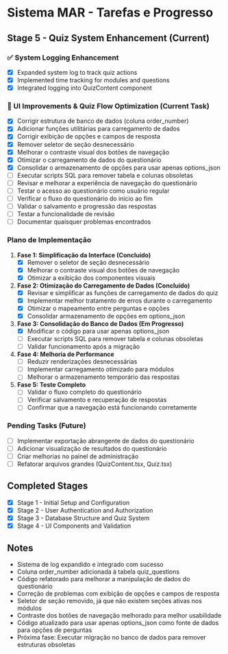
# Sistema MAR - Tarefas e Progresso

## Stage 5 - Quiz System Enhancement (Current)

### ✅ System Logging Enhancement
- [x] Expanded system log to track quiz actions
- [x] Implemented time tracking for modules and questions
- [x] Integrated logging into QuizContent component

### 🔄 UI Improvements & Quiz Flow Optimization (Current Task)
- [x] Corrigir estrutura de banco de dados (coluna order_number)
- [x] Adicionar funções utilitárias para carregamento de dados
- [x] Corrigir exibição de opções e campos de resposta
- [x] Remover seletor de seção desnecessário
- [x] Melhorar o contraste visual dos botões de navegação
- [x] Otimizar o carregamento de dados do questionário
- [x] Consolidar o armazenamento de opções para usar apenas options_json
- [ ] Executar scripts SQL para remover tabela e colunas obsoletas
- [ ] Revisar e melhorar a experiência de navegação do questionário
- [ ] Testar o acesso ao questionário como usuário regular
- [ ] Verificar o fluxo do questionário do início ao fim
- [ ] Validar o salvamento e progressão das respostas
- [ ] Testar a funcionalidade de revisão
- [ ] Documentar quaisquer problemas encontrados

### Plano de Implementação
1. **Fase 1: Simplificação da Interface (Concluído)**
   - [x] Remover o seletor de seção desnecessário
   - [x] Melhorar o contraste visual dos botões de navegação
   - [x] Otimizar a exibição dos componentes visuais

2. **Fase 2: Otimização do Carregamento de Dados (Concluído)**
   - [x] Revisar e simplificar as funções de carregamento de dados do quiz
   - [x] Implementar melhor tratamento de erros durante o carregamento
   - [x] Otimizar o mapeamento entre perguntas e opções
   - [x] Consolidar armazenamento de opções em options_json

3. **Fase 3: Consolidação do Banco de Dados (Em Progresso)**
   - [x] Modificar o código para usar apenas options_json
   - [ ] Executar scripts SQL para remover tabela e colunas obsoletas
   - [ ] Validar funcionamento após a migração

4. **Fase 4: Melhoria de Performance**
   - [ ] Reduzir renderizações desnecessárias
   - [ ] Implementar carregamento otimizado para módulos
   - [ ] Melhorar o armazenamento temporário das respostas

5. **Fase 5: Teste Completo**
   - [ ] Validar o fluxo completo do questionário
   - [ ] Verificar salvamento e recuperação de respostas
   - [ ] Confirmar que a navegação está funcionando corretamente

### Pending Tasks (Future)
- [ ] Implementar exportação abrangente de dados do questionário
- [ ] Adicionar visualização de resultados do questionário
- [ ] Criar melhorias no painel de administração
- [ ] Refatorar arquivos grandes (QuizContent.tsx, Quiz.tsx)

## Completed Stages
- [x] Stage 1 - Initial Setup and Configuration
- [x] Stage 2 - User Authentication and Authorization
- [x] Stage 3 - Database Structure and Quiz System
- [x] Stage 4 - UI Components and Validation

## Notes
- Sistema de log expandido e integrado com sucesso
- Coluna order_number adicionada à tabela quiz_questions
- Código refatorado para melhorar a manipulação de dados do questionário
- Correção de problemas com exibição de opções e campos de resposta
- Seletor de seção removido, já que não existem seções ativas nos módulos
- Contraste dos botões de navegação melhorado para melhor usabilidade
- Código atualizado para usar apenas options_json como fonte de dados para opções de perguntas
- Próxima fase: Executar migração no banco de dados para remover estruturas obsoletas
